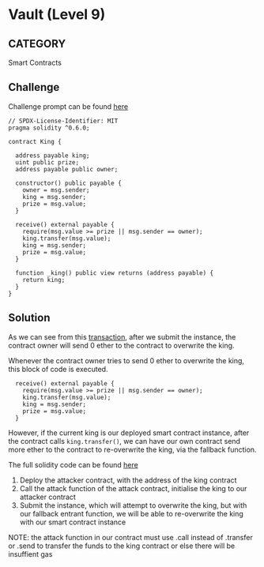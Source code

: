 # Vault (Level 9)

## CATEGORY

Smart Contracts

## Challenge

Challenge prompt can be found [here](https://ethernaut.openzeppelin.com/level/0x43BA674B4fbb8B157b7441C2187bCdD2cdF84FD5)

```
// SPDX-License-Identifier: MIT
pragma solidity ^0.6.0;

contract King {

  address payable king;
  uint public prize;
  address payable public owner;

  constructor() public payable {
    owner = msg.sender;  
    king = msg.sender;
    prize = msg.value;
  }

  receive() external payable {
    require(msg.value >= prize || msg.sender == owner);
    king.transfer(msg.value);
    king = msg.sender;
    prize = msg.value;
  }

  function _king() public view returns (address payable) {
    return king;
  }
}
```

## Solution

As we can see from this [transaction](https://rinkeby.etherscan.io/tx/0x07a197aa6dbd1df6311a2f7138aa05751b449fd55b47baca4c176721e19ff9b6), after we submit the instance, the contract owner will send 0 ether to the contract to overwrite the king.

Whenever the contract owner tries to send 0 ether to overwrite the king, this block of code is executed.
```
  receive() external payable {
    require(msg.value >= prize || msg.sender == owner);
    king.transfer(msg.value);
    king = msg.sender;
    prize = msg.value;
  }
```

However, if the current king is our deployed smart contract instance, after the contract calls `king.transfer()`, we can have our own contract send more ether to the contract to re-overwrite the king, via the fallback function.

The full solidity code can be found [here](./Exploit.sol)

1. Deploy the attacker contract, with the address of the king contract 
2. Call the attack function of the attack contract, initialise the king to our attacker contract
3. Submit the instance, which will attempt to overwrite the king, but with our fallback entrant function, we will be able to re-overwrite the king with our smart contract instance

NOTE: the attack function in our contract must use .call instead of .transfer or .send to transfer the funds to the king contract or else there will be insuffient gas
